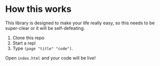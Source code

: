 # How this works

This library is designed to make your life really easy, so this needs to be super-clear or it will be self-defeating.

1. Clone this repo
2. Start a repl
3. Type `(page "title" "code")`.

Open `index.html` and your code will be live!
 